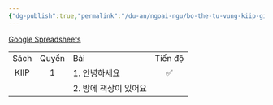 ```yaml
---
{"dg-publish":true,"permalink":"/du-an/ngoai-ngu/bo-the-tu-vung-kiip-giao-trinh-hoi-nhap-xa-hoi/","dgPassFrontmatter":true}
---
```


[Google Spreadsheets](https://docs.google.com/spreadsheets/d/e/2PACX-1vQoUBS2z39Kownxqx-j7iU2pzCL66hKzXPOGLqBLTQL9CboiOqoxYQGWZExqAt28qE_xAsOaHED8qxP/pubhtml)

|      |       |                       |         |
|:----:|:-----:| --------------------- |:-------:|
| Sách | Quyển | Bài                   | Tiến độ |
| KIIP |   1   | 1. 안녕하세요         |   ✅    |
|      |       | 2. 방에 책상이 있어요 |         |
